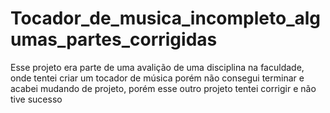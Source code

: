 # Tocador_de_musica_incompleto_algumas_partes_corrigidas
Esse projeto era parte de uma avalição de uma disciplina na faculdade, onde tentei criar um tocador de música porém não consegui terminar e acabei mudando de projeto, porém esse outro projeto tentei corrigir e não tive sucesso
